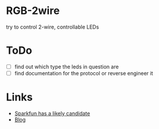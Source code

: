 # RGB-2wire
try to control 2-wire, controllable LEDs

# ToDo
- [ ] find out which type the leds in question are
- [ ] find documentation for the protocol or reverse engineer it

# Links
- [Sparkfun has a likely candidate](https://www.sparkfun.com/products/21209)
- [Blog](https://cpldcpu.wordpress.com/2022/01/23/controlling-rgb-leds-with-only-the-powerlines-anatomy-of-a-christmas-light-string/)

